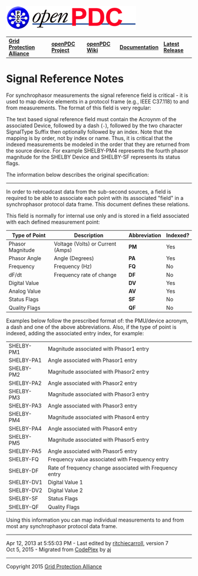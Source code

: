 [![The Open Source Phasor Data Concentrator](openPDC_Logo.png)](openPDC_Home.md "The Open Source Phasor Data Concentrator")

|   |   |   |   |   |
|---|---|---|---|---|
| **[Grid Protection Alliance](http://www.gridprotectionalliance.org "Grid Protection Alliance Home Page")** | **[openPDC Project](https://github.com/GridProtectionAlliance/openPDC "openPDC Project on GitHub")** | **[openPDC Wiki](https://github.com/GridProtectionAlliance/openPDC/wiki)** | **[Documentation](https://github.com/GridProtectionAlliance/openPDC/wiki/Documentation)** | **[Latest Release](https://github.com/GridProtectionAlliance/openPDC/releases "openPDC Releases Home Page")** |

# Signal Reference Notes

For synchrophasor measurements the signal reference field is critical - it is used to map device elements in a protocol frame (e.g., IEEE C37.118) to and from measurements. The format of this field is very regular:

The text based signal reference field must contain the Acroynm of the associated Device, followed by a dash (`-`), followed by the two character SignalType Suffix then optionally followed by an index. Note that the mapping is by order, not by index or name. Thus, it is critical that the indexed measurements be modeled in the order that they are returned from the source device. For example SHELBY-PM4 represents the fourth phasor magnitude for the SHELBY Device and SHELBY-SF represents its status flags.

The information below describes the original specification:

---

In order to rebroadcast data from the sub-second sources, a field is required to be able to associate each point with its associated "field" in a synchrophasor protocol data frame. This document defines these relations.

This field is normally for internal use only and is stored in a field associated with each defined measurement point:

| **Type of Point** | Description | **Abbreviation** | **Indexed?** |
| ----------------- | ----------- | ---------------- | ------------ |
| Phasor Magnitude  | Voltage (Volts) or Current (Amps) | **PM** | Yes |
| Phasor Angle | Angle (Degrees) | **PA** | Yes |
| Frequency | Frequency (Hz) | **FQ** | No |
| dF/dt | Frequency rate of change | **DF** | No |
| Digital Value |    | **DV** | Yes |
| Analog Value |    | **AV** | Yes |
| Status Flags |    | **SF** | No |
| Quality Flags |    | **QF** | No |

Examples below follow the prescribed format of: the PMU/device acronym, a dash and one of the above abbreviations. Also, if the type of point is indexed, adding the associated entry index, for example:

|     |     |
| --- | --- |
| SHELBY-PM1 | Magnitude associated with Phasor1 entry |
| SHELBY-PA1 | Angle associated with Phasor1 entry |
| SHELBY-PM2 | Magnitude associated with Phasor2 entry |
| SHELBY-PA2 | Angle associated with Phasor2 entry |
| SHELBY-PM3 | Magnitude associated with Phasor3 entry |
| SHELBY-PA3 | Angle associated with Phasor3 entry |
| SHELBY-PM4 | Magnitude associated with Phasor4 entry |
| SHELBY-PA4 | Angle associated with Phasor4 entry |
| SHELBY-PM5 | Magnitude associated with Phasor5 entry |
| SHELBY-PA5 | Angle associated with Phasor5 entry |
| SHELBY-FQ | Frequency value associated with Frequency entry |
| SHELBY-DF | Rate of frequency change associated with Frequency entry |
| SHELBY-DV1 | Digital Value 1 |
| SHELBY-DV2 | Digital Value 2 |
| SHELBY-SF | Status Flags |
| SHELBY-QF | Quality Flags |

Using this information you can map individual measurements to and from most any synchrophasor protocol data frame.

---

Apr 12, 2013 at 5:55:03 PM - Last edited by [ritchiecarroll](https://github.com/ritchiecarroll), version 7  
Oct 5, 2015 - Migrated from [CodePlex](http://openpdc.codeplex.com/wikipage?title=About%20the%20Signal%20Reference) by [aj](https://github.com/ajstadlin)

---

Copyright 2015 [Grid Protection Alliance](http://www.gridprotectionalliance.org)
